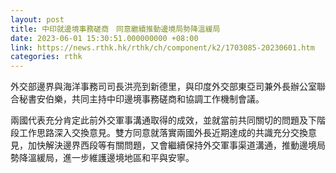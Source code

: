 ```yaml
---
layout: post
title: 中印就邊境事務磋商　同意繼續推動邊境局勢降溫緩局
date: 2023-06-01 15:30:51.000000000 +08:00
link: https://news.rthk.hk/rthk/ch/component/k2/1703085-20230601.htm
categories: rthk
---
```


外交部邊界與海洋事務司司長洪亮到新德里，與印度外交部東亞司兼外長辦公室聯合秘書安伯樂，共同主持中印邊境事務磋商和協調工作機制會議。

兩國代表充分肯定此前外交軍事溝通取得的成效，並就當前共同關切的問題及下階段工作思路深入交換意見。雙方同意就落實兩國外長近期達成的共識充分交換意見，加快解決邊界西段等有關問題，又會繼續保持外交軍事渠道溝通，推動邊境局勢降溫緩局，進一步維護邊境地區和平與安寧。
